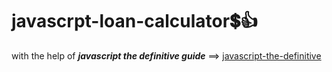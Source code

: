 # javascrpt-loan-calculator:heavy_dollar_sign::+1:                                                                                                                                                                                                                 
with the help of **_javascript the definitive guide_** ==>
<a href="https://www.oreilly.com/library/view/javascript-the-definitive/0596101996/">javascript-the-definitive</a>
 
